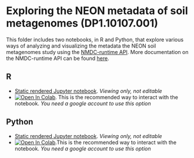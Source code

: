 # Exploring the NEON metadata of soil metagenomes (DP1.10107.001)

This folder includes two notebooks, in R and Python, that explore various ways of analyzing and visualizing the metadata the NEON soil metagenomes study using the [NMDC-runtime API](https://api.microbiomedata.org/docs#). More documentation on the NMDC-runtime API can be found [here](https://github.com/microbiomedata/NMDC_documentation/blob/main/docs/howto_guides/api_gui.md).

## R
- [Static rendered Jupyter notebook](https://nbviewer.org/github/microbiomedata/nmdc_notebooks/blob/main/NEON_soil_metadata/R/NEON_data_exploration.ipynb). _Viewing only, not editable_
- [![Open In Colab](https://colab.research.google.com/assets/colab-badge.svg)](https://colab.research.google.com/github/microbiomedata/nmdc_notebooks/blob/main/NEON_soil_metadata/R/NEON_data_exploration.ipynb). This is the recommended way to interact with the notebook.  _You need a google account to use this option_

## Python
- [Static rendered Jupyter notebook](https://nbviewer.org/github/microbiomedata/nmdc_notebooks/blob/main/NEON_soil_metadata/python/neon_soil_metadata_visual_exploration.ipynb). _Viewing only, not editable_
- [![Open In Colab](https://colab.research.google.com/assets/colab-badge.svg)](https://colab.research.google.com/github/microbiomedata/nmdc_notebooks/blob/main/NEON_soil_metadata/python/neon_soil_metadata_visual_exploration.ipynb).This is the recommended way to interact with the notebook. _You need a google account to use this option_
